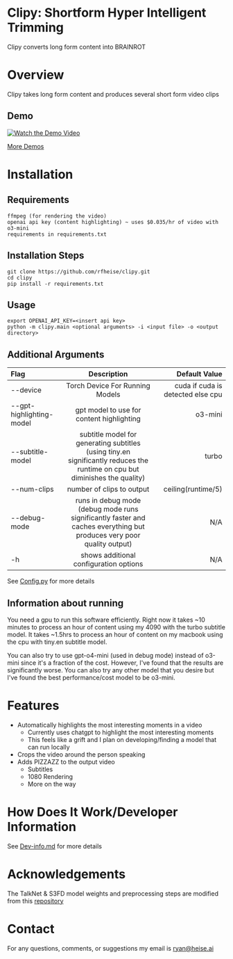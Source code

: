 # Clipy: Shortform Hyper Intelligent Trimming
Clipy converts long form content into BRAINROT

# Overview

Clipy takes long form content and produces several short form video clips

## Demo 

[![Watch the Demo Video](https://api.habits.heise.ai/media/other/video3.jpg)](https://www.youtube.com/watch?v=nlpSfOkrqXM)

[More Demos](https://www.youtube.com/channel/UCX7QM2FDjp6vTTGdy27wv4Q)



# Installation 

## Requirements

```
ffmpeg (for rendering the video)
openai api key (content highlighting) ~ uses $0.035/hr of video with o3-mini
requirements in requirements.txt
```
 
## Installation Steps

```
git clone https://github.com/rfheise/clipy.git
cd clipy
pip install -r requirements.txt
```

## Usage 


```
export OPENAI_API_KEY=<insert api key>
python -m clipy.main <optional arguments> -i <input file> -o <output directory>
```



## Additional Arguments


| Flag | Description | Default Value |
| :----------- | :------------: | ------------: |
| --device <device>     | Torch Device For Running Models        | cuda if cuda is detected else cpu      |
| --gpt-highlighting-model <model>      | gpt model to use for content highlighting         | o3-mini        |
| --subtitle-model <model>     | subtitle model for generating subtitles (using tiny.en significantly reduces the runtime on cpu but diminishes the quality)       | turbo        |
| --num-clips <number> | number of clips to output | ceiling(runtime/5) |
| --debug-mode | runs in debug mode (debug mode runs significantly faster and caches everything but produces very poor quality output) | N/A |
| -h | shows additional configuration options | N/A |

See [Config.py](clipy/Utilities/Config/Config.py) for more details

## Information about running

You need a gpu to run this software efficiently. Right now it takes ~10 minutes to process an hour of content using my 4090 with the turbo subtitle model. It takes ~1.5hrs to process an hour of content on my macbook using the cpu with tiny.en subtitle model. 

You can also try to use gpt-o4-mini (used in debug mode) instead of o3-mini since it's a fraction of the cost. However, I've found that the results are significantly worse. You can also try any other model that you desire but I've found the best performance/cost model to be o3-mini.

# Features
* Automatically highlights the most interesting moments in a video
    * Currently uses chatgpt to highlight the most interesting moments
    * This feels like a grift and I plan on developing/finding a model that can run locally
* Crops the video around the person speaking
* Adds PIZZAZZ to the output video 
    * Subtitles
    * 1080 Rendering
    * More on the way

# How Does It Work/Developer Information
See [Dev-info.md](Dev-info.md) for more details

# Acknowledgements  
The TalkNet & S3FD model weights and preprocessing steps are modified from this [repository](https://github.com/TaoRuijie/TalkNet-ASD)

# Contact 
For any questions, comments, or suggestions my email is ryan@heise.ai


